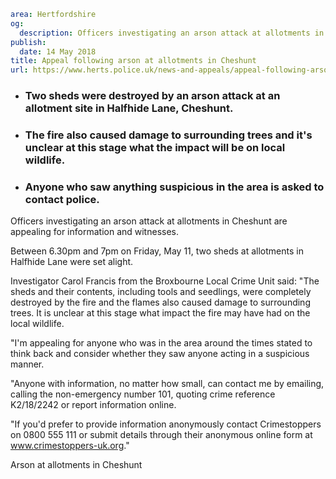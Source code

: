```yaml
area: Hertfordshire
og:
  description: Officers investigating an arson attack at allotments in Cheshunt are appealing for information and witnesses.
publish:
  date: 14 May 2018
title: Appeal following arson at allotments in Cheshunt
url: https://www.herts.police.uk/news-and-appeals/appeal-following-arson-at-allotments-in-Cheshunt-0206K
```

* ### Two sheds were destroyed by an arson attack at an allotment site in Halfhide Lane, Cheshunt.

 * ### The fire also caused damage to surrounding trees and it's unclear at this stage what the impact will be on local wildlife.

 * ### Anyone who saw anything suspicious in the area is asked to contact police.

Officers investigating an arson attack at allotments in Cheshunt are appealing for information and witnesses.

Between 6.30pm and 7pm on Friday, May 11, two sheds at allotments in Halfhide Lane were set alight.

Investigator Carol Francis from the Broxbourne Local Crime Unit said: "The sheds and their contents, including tools and seedlings, were completely destroyed by the fire and the flames also caused damage to surrounding trees. It is unclear at this stage what impact the fire may have had on the local wildlife.

"I'm appealing for anyone who was in the area around the times stated to think back and consider whether they saw anyone acting in a suspicious manner.

"Anyone with information, no matter how small, can contact me by emailing, calling the non-emergency number 101, quoting crime reference K2/18/2242 or report information online.

"If you'd prefer to provide information anonymously contact Crimestoppers on 0800 555 111 or submit details through their anonymous online form at www.crimestoppers-uk.org."

Arson at allotments in Cheshunt

